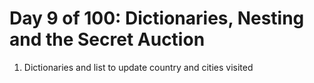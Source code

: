# Day 9 of 100: Dictionaries, Nesting and the Secret Auction
1. Dictionaries and list to update country and cities visited
